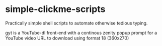# simple-clickme-scripts
Practically simple shell scripts to automate otherwise tedious typing.

gyt is a YouTube-dl front-end with a continous zenity popup prompt for a YouTube video URL to download using format 18 (360x270)
